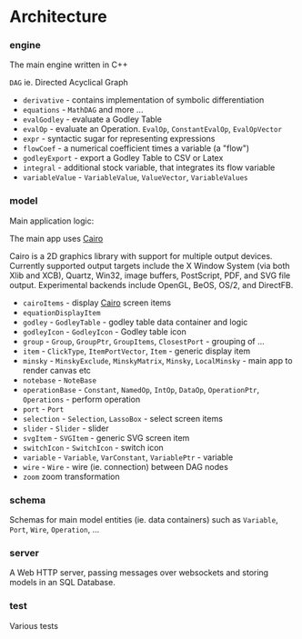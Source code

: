 # Architecture

### engine

The main engine written in C++

`DAG` ie. Directed Acyclical Graph

- `derivative` - contains implementation of symbolic differentiation
- `equations` - `MathDAG` and more ...
- `evalGodley` - evaluate a Godley Table
- `evalOp` - evaluate an Operation. `EvalOp`, `ConstantEvalOp`, `EvalOpVector`
- `expr` - syntactic sugar for representing expressions
- `flowCoef` - a numerical coefficient times a variable (a "flow")
- `godleyExport` - export a Godley Table to CSV or Latex
- `integral` - additional stock variable, that integrates its flow variable
- `variableValue` - `VariableValue`, `ValueVector`, `VariableValues`


### model

Main application logic:

The main app uses [Cairo](https://www.cairographics.org/)

Cairo is a 2D graphics library with support for multiple output devices.
Currently supported output targets include the X Window System (via both Xlib and XCB), Quartz, Win32, image buffers,
PostScript, PDF, and SVG file output. Experimental backends include OpenGL, BeOS, OS/2, and DirectFB.

- `cairoItems` - display [Cairo](https://www.cairographics.org/) screen items
- `equationDisplayItem`
- `godley` - `GodleyTable` - godley table data container and logic
- `godleyIcon` - `GodleyIcon` - Godley table icon
- `group` - `Group`, `GroupPtr`, `GroupItems`, `ClosestPort` - grouping of ...
- `item` - `ClickType`, `ItemPortVector`, `Item` - generic display item
- `minsky` - `MinskyExclude`, `MinskyMatrix`, `Minsky`, `LocalMinsky` - main app to render canvas etc
- `notebase` - `NoteBase`
- `operationBase` - `Constant`, `NamedOp`, `IntOp`, `DataOp`, `OperationPtr`, `Operations` - perform operation
- `port` - `Port`
- `selection` - `Selection`, `LassoBox` - select screen items
- `slider` - `Slider` - slider
- `svgItem` - `SVGItem` - generic SVG screen item
- `switchIcon` - `SwitchIcon` - switch icon
- `variable` - `Variable`, `VarConstant`, `VariablePtr` - variable
- `wire` - `Wire` - wire (ie. connection) between DAG nodes
- `zoom` zoom transformation

### schema

Schemas for main model entities (ie. data containers) such as `Variable`, `Port`, `Wire`, `Operation`, ...

### server

A Web HTTP server, passing messages over websockets and storing models in an SQL Database.

### test

Various tests